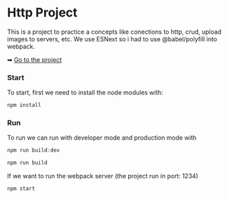 # Http Project

This is a project to practice a concepts like conections to http, crud, upload images to servers, etc. We use ESNext so i had to use @babel/polyfill into webpack.

➡ [Go to the project](https://luisangel2895.github.io/js-practice-http/)

### Start

To start, first we need to install the node modules with:

```js
npm install
```

### Run

To run we can run with developer mode and production mode with

```js
npm run build:dev
```

```js
npm run build
```

If we want to run the webpack server (the project run in port: 1234)

```js
npm start
```
